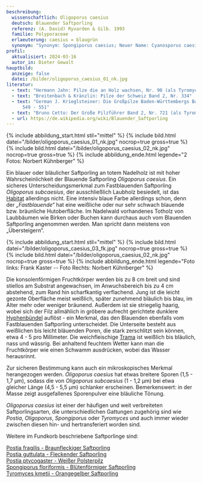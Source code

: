 ```yaml
---
beschreibung:
  wissenschaftlich: Oligoporus caesius
  deutsch: Blauender Saftporling
  referenz: (A. David) Ryvarden & Gilb. 1993
  familie: Polyporaceae
  erlaeuterung: caesius = blaugrün
  synonym: "Synonym: Spongiporus caesius; Neuer Name: Cyanosporus caesius"
profil:
  aktualisiert: 2024-03-16
  autor_in: Dieter Gewalt
hauptbild:
  anzeige: false
  datei: /bilder/oligoporus_caesius_01_nk.jpg
literatur:
  - text: "Hermann Jahn: Pilze die an Holz wachsen, Nr. 90 (als Tyromyces caesius)"
  - text: "Breitenbach & Kränzlin: Pilze der Schweiz Band 2, Nr. 334"
  - text: "German J. Krieglsteiner: Die Großpilze Baden-Württembergs Band 1, Seite
      549 - 551"
  - text: "Bruno Cetto: Der Große Pilzführer Band 2, Nr. 721 (als Tyromyces caesius)"
  - url: https://de.wikipedia.org/wiki/Blauender_Saftporling
---
```

{% include abbildung_start.html stil="mittel" %}
{% include bild.html datei="/bilder/oligoporus_caesius_01_nk.jpg" nocrop=true gross=true %}
{% include bild.html datei="/bilder/oligoporus_caesius_02_nk.jpg" nocrop=true gross=true %}
{% include abbildung_ende.html legende="2 Fotos: Norbert Kühnberger" %}

Ein blauer oder bläulicher Saftporling an totem Nadelholz ist mit hoher Wahrscheinlichkeit der Blauende Saftporling *Oligoporus caesius*. Ein sicheres Unterscheidungsmerkmal zum Fastblauenden Saftporling *Oligoporus subcaesius*, der ausschließlich Laubholz besiedelt, ist das [Habitat](Habitat "Glossar") allerdings nicht. Eine intensiv blaue Farbe allerdings schon, denn der *„Fastblauende“* hat eine weißliche oder nur sehr schwach blauende bzw. bräunliche Hutoberfläche. Im Nadelwald vorhandenes Totholz von Laubbäumen wie Birken oder Buchen kann durchaus auch vom Blauenden Saftporling angenommen werden. Man spricht dann meistens von „Übersteigern“.

{% include abbildung_start.html stil="mittel" %}
{% include bild.html datei="/bilder/oligoporus_caesius_03_fk.jpg" nocrop=true gross=true %}
{% include bild.html datei="/bilder/oligoporus_caesius_02_nk.jpg" nocrop=true gross=true %}
{% include abbildung_ende.html legende="Foto links: Frank Kaster -- Foto Rechts: Norbert Kühnberger" %}

Die konsolenförmigen Fruchtkörper werden bis zu 8 cm breit und sind stiellos am Substrat angewachsen, im Anwuchsbereich bis zu 4 cm abstehend, zum Rand hin scharfkantig verflachend. Jung ist die leicht gezonte Oberfläche meist weißlich, später zunehmend bläulich bis blau, im Alter mehr oder weniger bräunend. Außerdem ist sie striegelig haarig, wobei sich der Filz allmählich in gröbere aufrecht gerichtete dunklere [Hyphenbündel](Hyphen "Glossar") auflöst - ein Merkmal, das den Blauenden ebenfalls vom Fastblauenden Saftporling unterscheidet. Die Unterseite besteht aus weißlichen bis leicht bläuenden Poren, die stark zerschlitzt sein können, etwa 4 - 5 pro Millimeter. Die weichfleischige [Trama](Trama "Glossar") ist weißlich bis bläulich, nass und wässrig. Bei anhaltend feuchtem Wetter kann man die Fruchtkörper wie einen Schwamm ausdrücken, wobei das Wasser herausrinnt.

Zur sicheren Bestimmung kann auch ein mikroskopisches Merkmal herangezogen werden. *Oligoporus caesius* hat etwas breitere Sporen (1,5 - 1,7 µm), sodass die von *Oligoporus subcaesius* (1 - 1,2 µm) bei etwa gleicher Länge (4,5 - 5,5 µm) schlanker erscheinen. Bemerkenswert: in der Masse zeigt ausgefallenes Sporenpulver eine bläuliche Tönung.

*Oligoporus caesius* ist einer der häufigen und weit verbreiteten Saftporlingsarten, die unterschiedlichen Gattungen zugehörig sind wie *Postia*, *Oligoporus*, *Spongiporus* oder *Tyromyces* und auch immer wieder zwischen diesen hin- und hertransferiert worden sind.

Weitere im Fundkorb beschriebene Saftporlinge sind:

[Postia fragilis - Braunfleckiger Saftporling](/pilze/postia-fragilis-braunfleckender-saftporling)  
[Postia guttulata - Fleckender Saftporling](/pilze/postia-guttulata-fleckender-saftporling)  
[Postia ptycogaster - Weißer Polsterpilz](/pilze/postia-ptychogaster-weißer-polsterpilz)  
[Spongiporus floriformis - Blütenförmiger Saftporling](/pilze/spongiporus-floriformis-blütenförmiger-saftporling)  
[Tyromyces kmetii - Orangegelber Saftporling](/pilze/tyromyces-kmetii-orangegelber-saftporling)